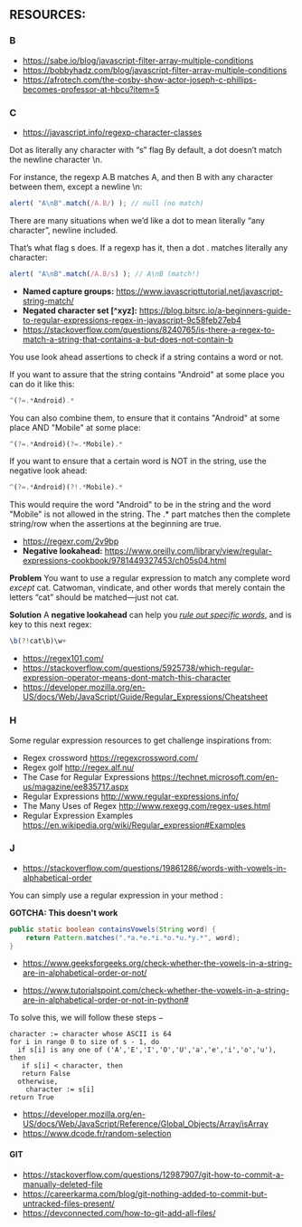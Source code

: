 ## RESOURCES:

### B

- https://sabe.io/blog/javascript-filter-array-multiple-conditions
- https://bobbyhadz.com/blog/javascript-filter-array-multiple-conditions
- https://afrotech.com/the-cosby-show-actor-joseph-c-phillips-becomes-professor-at-hbcu?item=5

### C

- https://javascript.info/regexp-character-classes

Dot as literally any character with “s” flag
By default, a dot doesn’t match the newline character \n.

For instance, the regexp A.B matches A, and then B with any character between them, except a newline \n:

```javascript
alert( "A\nB".match(/A.B/) ); // null (no match)
```

There are many situations when we’d like a dot to mean literally “any character”, newline included.

That’s what flag s does. If a regexp has it, then a dot . matches literally any character:

```javascript
alert( "A\nB".match(/A.B/s) ); // A\nB (match!)
```

- **Named capture groups:** https://www.javascripttutorial.net/javascript-string-match/
- **Negated character set [^xyz]:** https://blog.bitsrc.io/a-beginners-guide-to-regular-expressions-regex-in-javascript-9c58feb27eb4
- https://stackoverflow.com/questions/8240765/is-there-a-regex-to-match-a-string-that-contains-a-but-does-not-contain-b

You use look ahead assertions to check if a string contains a word or not.

If you want to assure that the string contains "Android" at some place you can do it like this:

```javascript
^(?=.*Android).*
```

You can also combine them, to ensure that it contains "Android" at some place AND "Mobile" at some place:

```javascript
^(?=.*Android)(?=.*Mobile).*
```

If you want to ensure that a certain word is NOT in the string, use the negative look ahead:

```javascript
^(?=.*Android)(?!.*Mobile).*
```

This would require the word "Android" to be in the string and the word "Mobile" is not allowed in the string. The .* part matches then the complete string/row when the assertions at the beginning are true.

- https://regexr.com/2v9bp
- **Negative lookahead:** https://www.oreilly.com/library/view/regular-expressions-cookbook/9781449327453/ch05s04.html

**Problem**
You want to use a regular expression to match any complete word _except_ cat. Catwoman, vindicate, and other words that merely contain the letters “cat” should be matched—just not cat.

**Solution**
A **negative lookahead** can help you _<u>rule out specific words</u>_, and is key to this next regex:

```javascript
\b(?!cat\b)\w+
```

- https://regex101.com/
- https://stackoverflow.com/questions/5925738/which-regular-expression-operator-means-dont-match-this-character
- https://developer.mozilla.org/en-US/docs/Web/JavaScript/Guide/Regular_Expressions/Cheatsheet

### H

Some regular expression resources to get challenge inspirations from:

- Regex crossword https://regexcrossword.com/
- Regex golf http://regex.alf.nu/
- The Case for Regular Expressions https://technet.microsoft.com/en-us/magazine/ee835717.aspx
- Regular Expressions http://www.regular-expressions.info/
- The Many Uses of Regex http://www.rexegg.com/regex-uses.html
- Regular Expression Examples https://en.wikipedia.org/wiki/Regular_expression#Examples

### J

- https://stackoverflow.com/questions/19861286/words-with-vowels-in-alphabetical-order

You can simply use a regular expression in your method :

**GOTCHA: This doesn't work**

```java
public static boolean containsVowels(String word) {
    return Pattern.matches(".*a.*e.*i.*o.*u.*y.*", word);
}
```


- https://www.geeksforgeeks.org/check-whether-the-vowels-in-a-string-are-in-alphabetical-order-or-not/

- https://www.tutorialspoint.com/check-whether-the-vowels-in-a-string-are-in-alphabetical-order-or-not-in-python#

To solve this, we will follow these steps −

```
character := character whose ASCII is 64
for i in range 0 to size of s - 1, do
  if s[i] is any one of ('A','E','I','O','U','a','e','i','o','u'), then
   if s[i] < character, then
   return False
  otherwise,
    character := s[i]
return True
```

- https://developer.mozilla.org/en-US/docs/Web/JavaScript/Reference/Global_Objects/Array/isArray
- https://www.dcode.fr/random-selection

#### GIT

- https://stackoverflow.com/questions/12987907/git-how-to-commit-a-manually-deleted-file
- https://careerkarma.com/blog/git-nothing-added-to-commit-but-untracked-files-present/
- https://devconnected.com/how-to-git-add-all-files/


